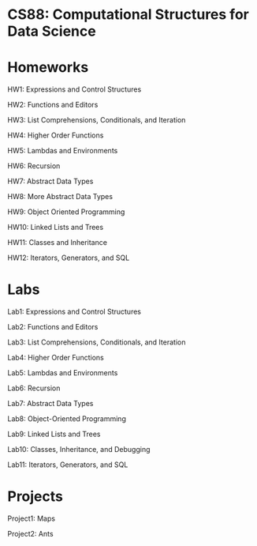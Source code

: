 # CS88: Computational Structures for Data Science

# Homeworks

HW1: Expressions and Control Structures

HW2: Functions and Editors

HW3: List Comprehensions, Conditionals, and Iteration

HW4: Higher Order Functions

HW5: Lambdas and Environments

HW6: Recursion

HW7: Abstract Data Types

HW8: More Abstract Data Types

HW9: Object Oriented Programming

HW10: Linked Lists and Trees

HW11: Classes and Inheritance

HW12: Iterators, Generators, and SQL

# Labs

Lab1: Expressions and Control Structures

Lab2: Functions and Editors

Lab3: List Comprehensions, Conditionals, and Iteration

Lab4: Higher Order Functions

Lab5: Lambdas and Environments

Lab6: Recursion

Lab7: Abstract Data Types

Lab8: Object-Oriented Programming

Lab9: Linked Lists and Trees

Lab10: Classes, Inheritance, and Debugging

Lab11: Iterators, Generators, and SQL

# Projects

Project1: Maps

Project2: Ants
